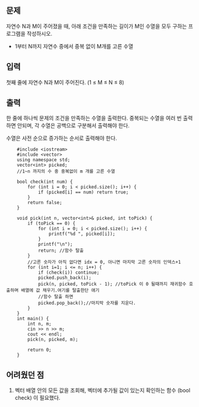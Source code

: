 ## 문제

자연수 N과 M이 주어졌을 때, 아래 조건을 만족하는 길이가 M인 수열을 모두 구하는 프로그램을 작성하시오.

- 1부터 N까지 자연수 중에서 중복 없이 M개를 고른 수열

## 입력

첫째 줄에 자연수 N과 M이 주어진다. (1 ≤ M ≤ N ≤ 8)

## 출력

한 줄에 하나씩 문제의 조건을 만족하는 수열을 출력한다. 중복되는 수열을 여러 번 출력하면 안되며, 각 수열은 공백으로 구분해서 출력해야 한다.

수열은 사전 순으로 증가하는 순서로 출력해야 한다.
```
    #include <iostream>
    #include <vector>
    using namespace std;
    vector<int> picked;
    //1~n 까지의 수 중 중복없이 m 개를 고른 수열
    
    bool check(int num) {
    	for (int i = 0; i < picked.size(); i++) {
    		if (picked[i] == num) return true;
    	}
    	return false;
    }
    
    void pick(int n, vector<int>& picked, int toPick) {
    	if (toPick == 0) {
    		for (int i = 0; i < picked.size(); i++) {
    			printf("%d ", picked[i]);
    		}
    		printf("\n");
    		return; //함수 탈출
    	}
    	//고른 숫자가 아직 없다면 idx = 0, 아니면 마지막 고른 숫자의 인덱스+1
    	for (int i=1; i <= n; i++) {
    		if (check(i)) continue;
    		picked.push_back(i);
    		pick(n, picked, toPick - 1); //toPick 이 0 될때까지 재귀함수 호출하며 배열에 값 채우기.여기를 탈출한단 애기
    		//함수 탈출 하면
    		picked.pop_back();//마지막 숫자를 지운다.
    	}
    }
    int main() {
    	int n, m;
    	cin >> n >> m;
    	cout << endl;
    	pick(n, picked, m);
    
    	return 0;
    }
```
## 어려웠던 점

1. 벡터 배열 안의 모든 값을 조회해, 벡터에 추가될 값이 있는지 확인하는 함수 (bool check) 이 필요했다.